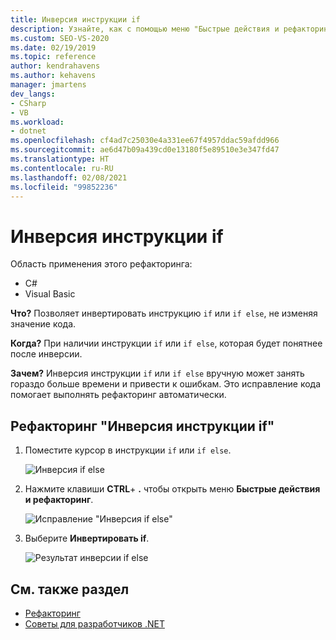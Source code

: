 ```yaml
---
title: Инверсия инструкции if
description: Узнайте, как с помощью меню "Быстрые действия и рефакторинг" инвертировать инструкцию If или if else, не изменяя значение кода.
ms.custom: SEO-VS-2020
ms.date: 02/19/2019
ms.topic: reference
author: kendrahavens
ms.author: kehavens
manager: jmartens
dev_langs:
- CSharp
- VB
ms.workload:
- dotnet
ms.openlocfilehash: cf4ad7c25030e4a331ee67f4957ddac59afdd966
ms.sourcegitcommit: ae6d47b09a439cd0e13180f5e89510e3e347fd47
ms.translationtype: HT
ms.contentlocale: ru-RU
ms.lasthandoff: 02/08/2021
ms.locfileid: "99852236"
---
```

# <a name="invert-if-statement"></a>Инверсия инструкции if

Область применения этого рефакторинга:

- C#
- Visual Basic

**Что?** Позволяет инвертировать инструкцию `if` или `if else`, не изменяя значение кода.

**Когда?** При наличии инструкции `if` или `if else`, которая будет понятнее после инверсии.

**Зачем?** Инверсия инструкции `if` или `if else` вручную может занять гораздо больше времени и привести к ошибкам. Это исправление кода помогает выполнять рефакторинг автоматически.

## <a name="invert-if-statement-refactoring"></a>Рефакторинг "Инверсия инструкции if"

1. Поместите курсор в инструкции `if` или `if else`.

    ![Инверсия if else](media/invert-if.png)

2. Нажмите клавиши **CTRL**+ **.** чтобы открыть меню **Быстрые действия и рефакторинг**.

    ![Исправление "Инверсия if else"](media/invert-if-codefix.png)

3. Выберите **Инвертировать if**.

    ![Результат инверсии if else](media/invert-if-codefix-result.png)

## <a name="see-also"></a>См. также раздел

- [Рефакторинг](../refactoring-in-visual-studio.md)
- [Советы для разработчиков .NET](../csharp-developer-productivity.md)
